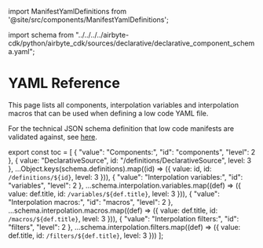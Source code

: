 import ManifestYamlDefinitions from '@site/src/components/ManifestYamlDefinitions';

import schema from "../../../../airbyte-cdk/python/airbyte_cdk/sources/declarative/declarative_component_schema.yaml";

# YAML Reference

This page lists all components, interpolation variables and interpolation macros that can be used when defining a low code YAML file.

For the technical JSON schema definition that low code manifests are validated against, see [here](https://github.com/airbytehq/airbyte-python-cdk/blob/main/airbyte_cdk/sources/declarative/declarative_component_schema.yaml).

<ManifestYamlDefinitions />

export const toc = [
{
"value": "Components:",
"id": "components",
"level": 2
},
{
value: "DeclarativeSource",
id: "/definitions/DeclarativeSource",
level: 3
},
...Object.keys(schema.definitions).map((id) => ({
value: id,
id: `/definitions/${id}`,
level: 3
})),
{
"value": "Interpolation variables:",
"id": "variables",
"level": 2
},
...schema.interpolation.variables.map((def) => ({
value: def.title,
id: `/variables/${def.title}`,
level: 3
})),
{
"value": "Interpolation macros:",
"id": "macros",
"level": 2
},
...schema.interpolation.macros.map((def) => ({
value: def.title,
id: `/macros/${def.title}`,
level: 3
})),
{
"value": "Interpolation filters:",
"id": "filters",
"level": 2
},
...schema.interpolation.filters.map((def) => ({
value: def.title,
id: `/filters/${def.title}`,
level: 3
}))
];
